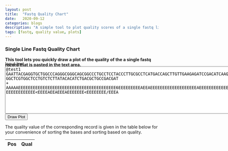 ```yaml
---
layout: post
title:  "Fastq Quality Chart"
date:   2020-09-12
categories: blogs
description: "A simple tool to plot quality scores of a single fastq line"
tags: [fastq, quality value, plots]
---
```


### Single Line Fastq Quality Chart


  <p style="height:0;">
  <script src="https://ajax.googleapis.com/ajax/libs/jquery/2.1.4/jquery.min.js"></script>
  <script src="https://www.gstatic.com/charts/loader.js"></script>
  <link rel="stylesheet" href="https://cdn.datatables.net/1.10.21/css/jquery.dataTables.min.css">
  <script src="https://cdn.datatables.net/1.10.21/js/jquery.dataTables.min.js"></script>
  <script src="/assets/scripts/fastq_quality.js"></script>

  <strong>
    This tool lets you quickly draw a plot of the quality of the a single fastq record that is pasted in the text area.
  </strong>

  <div class="mdl-grid">

  <div class="mdl-cell--8-col">
  <form>
  <label for="fastq_txt"> Input text</label><br/>
  <textarea id="fastq_txt" cols="100" rows="10">
@test1
GAATTACGAGGTGCTGGCCCAGGGCGGGCAGCGGCCCTGCCTCCTACCCTTGCGCCTCATGACCAGCTTGTTGAAGAGATCCGACATCAAGTGCCCACCTTGGCTCGTGGCTCCTGTCTCTTATACACATCTGACGCTGCCGACGAT
+
AAAAAEEEEEEEEEEEEEEEEEEEEEEEEEEEEEEEEEEEEEEEE6EEEEEEEEEAEEAEEEEEEEEEEEEEEEEEEEAEEEEEEEEEEEEEEEEA/EEEEEEEEEEEEEEEE<EEEEAEEAEEEAEEEEEEE<EEEEEEEE/EEEA
  </textarea>
  <br/>
  <button id="draw_plot_btn" type="button">Draw Plot</button>
  </form>
  </div>
  <div class="mdl-layout-spacer"></div>
  
  <div id="chart_div" class="mdl-cell--6-col">
  </div>

  <div id="ascii_code_div" class="mdl-cell--6-col">
    The quality value of the corresponding record is given in the table below for your convenience of sorting the bases and sorting based on quality.
    <table id="ascii_code" class="display">
         <thead>
           <tr>
             <th>Pos</th>
             <th>Qual</th>
            </tr>
          </thead>
        </table>
      </div>
      
      

  </div>